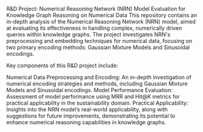 R&D Project: Numerical Reasoning Network (NRN) Model Evaluation for Knowledge Graph Reasoning on Numerical Data
This repository contains an in-depth analysis of the Numerical Reasoning Network (NRN) model, aimed at evaluating its effectiveness in handling complex, numerically driven queries within knowledge graphs. The project investigates NRN's preprocessing and embedding techniques for numerical data, focusing on two primary encoding methods: Gaussian Mixture Models and Sinusoidal encodings.

Key components of this R&D project include:

Numerical Data Preprocessing and Encoding: An in-depth investigation of numerical encoding strategies and methods, including Gaussian Mixture Models and Sinusoidal encodings.
Model Performance Evaluation: Assessment of model performance using MRR and Hit@K metrics for practical applicability in the sustainability domain.
Practical Applicability: Insights into the NRN model’s real-world applicability, along with suggestions for future improvements, demonstrating its potential to enhance numerical reasoning capabilities in knowledge graphs.
